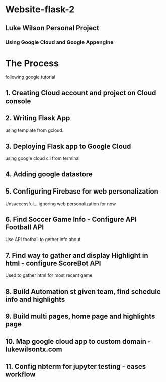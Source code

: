 # Website-flask-2

## Luke Wilson Personal Project

### Using Google Cloud and Google Appengine

# The Process

following google tutorial

## 1. Creating Cloud account and project on Cloud console

## 2. Writing Flask App

using template from gcloud.

## 3. Deploying Flask app to Google Cloud

using google cloud cli
from terminal

## 4. Adding google datastore

## 5. Configuring Firebase for web personalization

Unsuccessful... ignoring web personalization for now

## 6. Find Soccer Game Info - Configure API Football API

Use API football to gether info about 

## 7. Find way to gather and display Highlight in html - configure ScoreBot API

Used to gather html for most recent game

## 8. Build Automation st given team, find schedule info and highlights

## 9. Build multi pages, home page and highlights page

## 10. Map google cloud app to custom domain - lukewilsontx.com

## 11. Config nbterm for jupyter testing - eases workflow
